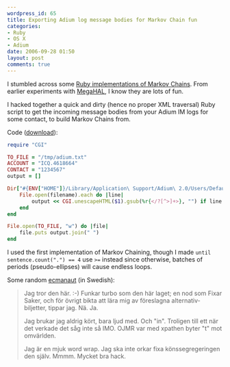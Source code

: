 ```yaml
---
wordpress_id: 65
title: Exporting Adium log message bodies for Markov Chain fun
categories:
- Ruby
- OS X
- Adium
date: 2006-09-28 01:50
layout: post
comments: true
---
```

I stumbled across some <a href="http://www.rubyquiz.com/quiz74.html">Ruby implementations of Markov Chains</a>. From earlier experiments with <a href="http://megahal.alioth.debian.org/">MegaHAL</a>, I know they are lots of fun.

I hacked together a quick and dirty (hence no proper XML traversal) Ruby script to get the incoming message bodies from your Adium IM logs for some contact, to build Markov Chains from.

<!--more-->

Code (<a href="http://henrik.nyh.se/uploads/adiumlog2txt.rb">download</a>):

``` ruby
require "CGI"

TO_FILE = "/tmp/adium.txt"
ACCOUNT = "ICQ.4618664"
CONTACT = "1234567"
output = []

Dir["#{ENV["HOME"]}/Library/Application\ Support/Adium\ 2.0/Users/Default/Logs/#{ACCOUNT}/#{CONTACT}/*"].each do |filename|
	File.open(filename).each do |line|
		output << CGI.unescapeHTML($1).gsub(%r{</?[^>]+>}, "") if line =~ %r{<div class="receive">.*?<pre class="message">(.*?)</pre></div>}
	end
end

File.open(TO_FILE, "w") do |file|
	file.puts output.join(" ")
end
```

I used the first implementation of Markov Chaining, though I made <code>until sentence.count(".") == 4</code> use <code>&gt;=</code> instead since otherwise, batches of periods (pseudo-ellipses) will cause endless loops.

Some random <a href="http://ecmanaut.blogspot.com/">ecmanaut</a> (in Swedish):

<blockquote><p>Jag tror den här. :-) Funkar turbo som den här laget; en nod som Fixar Saker, och för övrigt bikta att lära mig av föreslagna alternativ-biljetter, tippar jag. Nä. Ja.</p>

<p>Jag brukar jag aldrig kört, bara ljud med. Och "in". Troligen till ett när det verkade det såg inte så IMO. OJMR var med xpathen byter "t" mot omvärlden.</p>

<p>Jag är en mjuk word wrap. Jag ska inte orkar fixa könssegregeringen den själv. Mmmm. Mycket bra hack.</p></blockquote>
